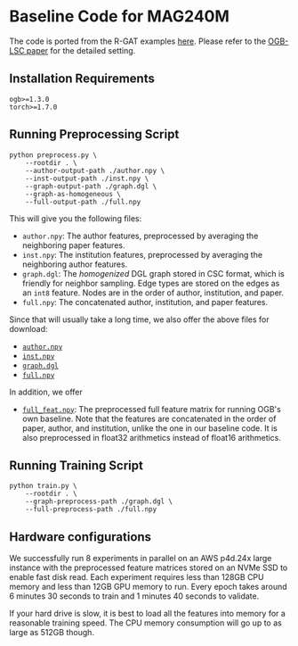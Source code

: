 # Baseline Code for MAG240M

The code is ported from the R-GAT examples [here](https://github.com/snap-stanford/ogb/tree/master/examples/lsc/mag240m). Please refer to the [OGB-LSC paper](https://arxiv.org/abs/2103.09430) for the detailed setting.

## Installation Requirements

```
ogb>=1.3.0
torch>=1.7.0
```

## Running Preprocessing Script

```
python preprocess.py \
    --rootdir . \
    --author-output-path ./author.npy \
    --inst-output-path ./inst.npy \
    --graph-output-path ./graph.dgl \
    --graph-as-homogeneous \
    --full-output-path ./full.npy
```

This will give you the following files:

* `author.npy`: The author features, preprocessed by averaging the neighboring paper features.
* `inst.npy`: The institution features, preprocessed by averaging the neighboring author features.
* `graph.dgl`: The *homogenized* DGL graph stored in CSC format, which is friendly for neighbor sampling.
  Edge types are stored on the edges as an `int8` feature.  Nodes are in the order of author, institution,
  and paper.
* `full.npy`: The concatenated author, institution, and paper features.

Since that will usually take a long time, we also offer the above files for download:

* [`author.npy`](https://data.dgl.ai/dataset/OGB-LSC/author.npy)
* [`inst.npy`](https://data.dgl.ai/dataset/OGB-LSC/inst.npy)
* [`graph.dgl`](https://data.dgl.ai/dataset/OGB-LSC/graph.dgl)
* [`full.npy`](https://data.dgl.ai/dataset/OGB-LSC/full.npy)

In addition, we offer

* [`full_feat.npy`](https://data.dgl.ai/dataset/OGB-LSC/full_feat.npy): The preprocessed full feature matrix
  for running OGB's own baseline. Note that the features are concatenated in the order of paper, author, and
  institution, unlike the one in our baseline code.  It is also preprocessed in float32 arithmetics instead
  of float16 arithmetics.

## Running Training Script

```
python train.py \
    --rootdir . \
    --graph-preprocess-path ./graph.dgl \
    --full-preprocess-path ./full.npy
```

## Hardware configurations

We successfully run 8 experiments in parallel on an AWS p4d.24x large instance with the preprocessed feature
matrices stored on an NVMe SSD to enable fast disk read.  Each experiment requires less than 128GB CPU
memory and less than 12GB GPU memory to run.  Every epoch takes around 6 minutes 30 seconds to train and
1 minutes 40 seconds to validate.

If your hard drive is slow, it is best to load all the features into memory for a reasonable training speed.
The CPU memory consumption will go up to as large as 512GB though.
